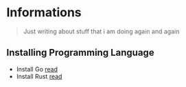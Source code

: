 # Informations

> Just writing about stuff that i am doing again and again
## Installing Programming Language

* Install Go [read](install/install-golang.md)
* Install Rust [read](install/install-rust.md)
